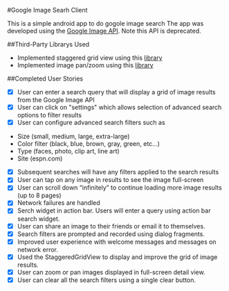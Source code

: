 #Google Image Searh Client

This is a simple android app to do gogole image search
The app was developed using the [Google Image API](https://developers.google.com/image-search/v1/jsondevguide#json_reference). 
Note this API is deprecated.

##Third-Party Librarys Used
 * Implemented staggered grid view using this [library](https://github.com/f-barth/AndroidStaggeredGrid)
 * Implemented image pan/zoom using this [library](https://github.com/MikeOrtiz/TouchImageView)

##Completed User Stories
  * [x] User can enter a search query that will display a grid of image results from the Google Image API
  * [x] User can click on "settings" which allows selection of advanced search options to filter results
  * [x] User can configure advanced search filters such as
   * Size (small, medium, large, extra-large)
   * Color filter (black, blue, brown, gray, green, etc...)
   * Type (faces, photo, clip art, line art)
   * Site (espn.com)
  * [x] Subsequent searches will have any filters applied to the search results
  * [x] User can tap on any image in results to see the image full-screen
  * [x] User can scroll down “infinitely” to continue loading more image results (up to 8 pages)
  * [x] Network failures are handled
  * [x] Serch widget in action bar. Users will enter a query using action bar search widget.
  * [x] User can share an image to their friends or email it to themselves.
  * [x] Search filters are prompted and recorded using dialog fragments.
  * [x] Improved user experience with welcome messages and messages on network error.
  * [x] Used the StaggeredGridView to display and improve the grid of image results.
  * [x] User can zoom or pan images displayed in full-screen detail view.
  * [x] User can clear all the search filters using a single clear button.
